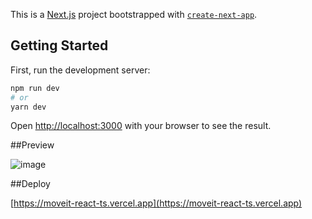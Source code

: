 This is a [Next.js](https://nextjs.org/) project bootstrapped with [`create-next-app`](https://github.com/vercel/next.js/tree/canary/packages/create-next-app).

## Getting Started

First, run the development server:

```bash
npm run dev
# or
yarn dev
```

Open [http://localhost:3000](http://localhost:3000) with your browser to see the result.

##Preview

![image](https://user-images.githubusercontent.com/22402131/109544402-4a060380-7aa6-11eb-8e03-0d8832ec0106.png)

##Deploy

[https://moveit-react-ts.vercel.app](https://moveit-react-ts.vercel.app)

